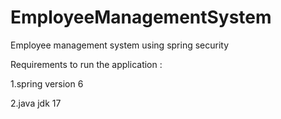 # EmployeeManagementSystem
Employee management system using spring security

Requirements to run the application : 

1.spring version 6

2.java jdk 17


